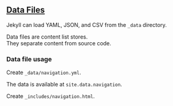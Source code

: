 ## [Data Files](https://jekyllrb.com/docs/step-by-step/06-data-files/)

Jekyll can load YAML, JSON, and CSV from the `_data` directory.  

Data files are content list stores.  
They separate content from source code.  

### Data file usage

Create `_data/navigation.yml`.  

The data is available at `site.data.navigation`.  

Create `_includes/navigation.html`.  
